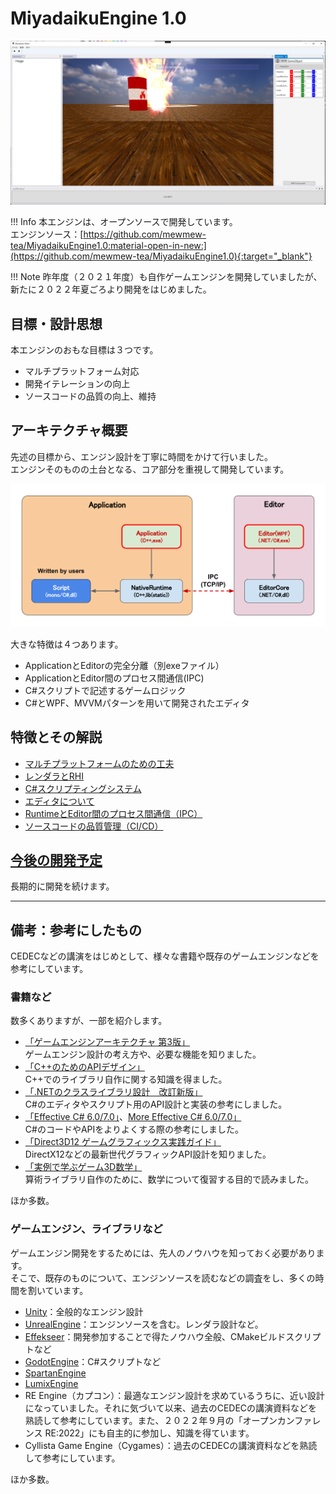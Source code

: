 # MiyadaikuEngine 1.0

![](../../images/MiyadaikuEngine1.0.png)

!!! Info
    本エンジンは、オープンソースで開発しています。  
    エンジンソース：[https://github.com/mewmew-tea/MiyadaikuEngine1.0:material-open-in-new:](https://github.com/mewmew-tea/MiyadaikuEngine1.0){:target="_blank"}

!!! Note
    昨年度（２０２１年度）も自作ゲームエンジンを開発していましたが、新たに２０２２年夏ごろより開発をはじめました。


## 目標・設計思想

本エンジンのおもな目標は３つです。  

- マルチプラットフォーム対応
- 開発イテレーションの向上
- ソースコードの品質の向上、維持


## アーキテクチャ概要

先述の目標から、エンジン設計を丁寧に時間をかけて行いました。  
エンジンそのものの土台となる、コア部分を重視して開発しています。

![](../../images/Architecture_20221110.svg)

大きな特徴は４つあります。

- ApplicationとEditorの完全分離（別exeファイル）
- ApplicationとEditor間のプロセス間通信(IPC)
- C#スクリプトで記述するゲームロジック
- C#とWPF、MVVMパターンを用いて開発されたエディタ

## 特徴とその解説

- [マルチプラットフォームのための工夫](./multiplatform.md)  
- [レンダラとRHI](./renderer.md)  
- [C#スクリプティングシステム](./scripting.md)  
- [エディタについて](./editor.md)  
- [RuntimeとEditor間のプロセス間通信（IPC）](./ipc.md)  
- [ソースコードの品質管理（CI/CD）](./cicd.md)  


## [今後の開発予定](./loadmap.md)

長期的に開発を続けます。  

---

## 備考：参考にしたもの

CEDECなどの講演をはじめとして、様々な書籍や既存のゲームエンジンなどを参考にしています。  

### 書籍など

数多くありますが、一部を紹介します。  

- [「ゲームエンジンアーキテクチャ 第3版」](https://www.borndigital.co.jp/book/19115.html)  
ゲームエンジン設計の考え方や、必要な機能を知りました。
- [「C++のためのAPIデザイン」](https://www.sbcr.jp/product/4797369151/)  
C++でのライブラリ自作に関する知識を得ました。
- [「.NETのクラスライブラリ設計　改訂新版」](https://bookplus.nikkei.com/atcl/catalog/21/S80040/)  
C#のエディタやスクリプト用のAPI設計と実装の参考にしました。
- [「Effective C# 6.0/7.0」](https://www.shoeisha.co.jp/book/detail/9784798153865)、[More Effective C# 6.0/7.0」](https://www.shoeisha.co.jp/book/detail/9784798153988)  
C#のコードやAPIをよりよくする際の参考にしました。
- [「Direct3D12 ゲームグラフィックス実践ガイド」](https://gihyo.jp/book/2021/978-4-297-12365-9)  
DirectX12などの最新世代グラフィックAPI設計を知りました。
- [「実例で学ぶゲーム3D数学」](https://www.oreilly.co.jp/books/9784873113777/)  
算術ライブラリ自作のために、数学について復習する目的で読みました。

ほか多数。

### ゲームエンジン、ライブラリなど

ゲームエンジン開発をするためには、先人のノウハウを知っておく必要があります。  
そこで、既存のものについて、エンジンソースを読むなどの調査をし、多くの時間を割いています。

- [Unity](https://unity.com/ja)：全般的なエンジン設計
- [UnrealEngine](https://www.unrealengine.com/ja/)：エンジンソースを含む。レンダラ設計など。
- [Effekseer](https://github.com/effekseer/Effekseer)：開発参加することで得たノウハウ全般、CMakeビルドスクリプトなど
- [GodotEngine](https://github.com/godotengine/godot)：C#スクリプトなど
- [SpartanEngine](https://github.com/PanosK92/SpartanEngine)
- [LumixEngine](https://github.com/nem0/LumixEngine)
- RE Engine（カプコン）：最適なエンジン設計を求めているうちに、近い設計になっていました。それに気づいて以来、過去のCEDECの講演資料などを熟読して参考にしています。また、２０２２年９月の「オープンカンファレンス RE:2022」にも自主的に参加し、知識を得ています。
- Cyllista Game Engine（Cygames）：過去のCEDECの講演資料などを熟読して参考にしています。

ほか多数。
